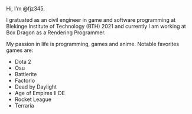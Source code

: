 Hi, I’m @fjz345.

I gratuated as an civil engineer in game and software programming at Blekinge Institute of Technology (BTH) 2021 and currently I am working at Box Dragon as a Rendering Programmer.

My passion in life is programming, games and anime.
Notable favorites games are:
* Dota 2
* Osu
* Battlerite
* Factorio
* Dead by Daylight
* Age of Empires II DE
* Rocket League
* Terraria
